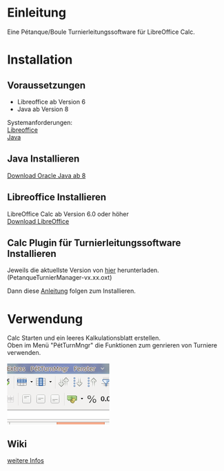 # Einleitung
Eine Pétanque/Boule Turnierleitungssoftware für LibreOffice Calc.

# Installation

## Voraussetzungen

* Libreoffice ab Version 6
* Java ab Version 8

Systemanforderungen: <br>
[Libreoffice](https://de.libreoffice.org/get-help/system-requirements/)<br>
[Java](https://www.java.com/de/download/help/sysreq.xml)

## Java Installieren

[Download Oracle Java ab 8](https://www.java.com/de/download/manual.jsp)

## Libreoffice Installieren

LibreOffice Calc ab Version 6.0 oder höher<br>
[Download LibreOffice](https://de.libreoffice.org/download/libreoffice-fresh/)

## Calc Plugin für Turnierleitungssoftware Installieren

Jeweils die aktuellste Version von [hier](https://github.com/michaelmassee/Petanque-Turnier-Manager/releases)
herunterladen. (PetanqueTurnierManager-vx.xx.oxt)<br>

Dann diese [Anleitung](https://help.libreoffice.org/Common/Extension_Manager/de#So_installieren_Sie_eine_Extension)
folgen zum Installieren.

# Verwendung

Calc Starten und ein leeres Kalkulationsblatt erstellen.<br>
Oben im Menü "PétTurnMngr" die Funktionen zum genrieren von Turniere verwenden.<br><br>
![menue](https://github.com/michaelmassee/Petanque-Turnier-Manager/raw/master/doku/images/menue_eintrag.png)

## Wiki
[weitere Infos](https://github.com/michaelmassee/Petanque-Turnier-Manager/wiki)
